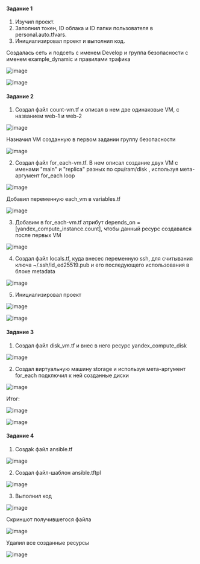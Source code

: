 #### Задание 1

1. Изучил проект.
2. Заполнил токен, ID облака и ID папки пользователя в personal.auto.tfvars.
3. Инициализировал проект и выполнил код.

Создалась сеть и подсеть с именем Develop и группа безопасности с именем example_dynamic и правилами трафика

![image](https://github.com/inyushov/devops-netology/assets/127683348/17396013-bb18-45bb-86ec-a261ba488c19)

![image](https://github.com/inyushov/devops-netology/assets/127683348/e11e9233-c39d-4393-a493-360fa13ccf97)

#### Задание 2

1. Создал файл count-vm.tf и описал в нем две одинаковые VM, с названием web-1 и web-2

![image](https://github.com/inyushov/devops-netology/assets/127683348/9201ac9c-e3ef-4b46-8c0e-b43d963088d2)

Назначил VM созданную в первом задании группу безопасности

![image](https://github.com/inyushov/devops-netology/assets/127683348/5d6062b9-386b-4d40-834b-e9844c350a4b)

2. Создал файл for_each-vm.tf. В нем описал создание двух VM с именами "main" и "replica" разных по cpu/ram/disk , используя мета-аргумент for_each loop

![image](https://github.com/inyushov/devops-netology/assets/127683348/e2c3d267-8208-4fbf-8f89-9975a91c2180)

Добавил переменную each_vm в variables.tf

![image](https://github.com/inyushov/devops-netology/assets/127683348/feb47041-2cfc-4002-aa46-d34aadc57140)

3. Добавим в for_each-vm.tf атрибут depends_on = [yandex_compute_instance.count], чтобы данный ресурс создавался после первых VM

![image](https://github.com/inyushov/devops-netology/assets/127683348/088a339f-32a5-4ede-a51e-9a6758712f4a)

4. Создал файл locals.tf, куда внесес переменную ssh, для считывания ключа ~/.ssh/id_ed25519.pub и его последующего использования в блоке metadata

![image](https://github.com/inyushov/devops-netology/assets/127683348/83bcbb2c-330f-41a0-a500-42542b11a870)

5. Инициализировал проект

![image](https://github.com/inyushov/devops-netology/assets/127683348/54408ded-c942-45ec-a1a3-cf357ff21ad1)

![image](https://github.com/inyushov/devops-netology/assets/127683348/fee7d83c-9498-4341-b53f-ccfeeaf03da8)

#### Задание 3

1. Создал файл disk_vm.tf и внес в него ресурс yandex_compute_disk

![image](https://github.com/inyushov/devops-netology/assets/127683348/6f883d83-b195-4d92-8557-01e978b98996)

2. Создал виртуальную машину storage и используя мета-аргумент for_each подключил к ней созданные диски

![image](https://github.com/inyushov/devops-netology/assets/127683348/424601ed-d75c-4cdd-b0e8-346ea9a608e6)

Итог:

![image](https://github.com/inyushov/devops-netology/assets/127683348/a76aad5d-1402-46ef-b685-9afc67811211)

![image](https://github.com/inyushov/devops-netology/assets/127683348/cbf12365-eb64-43b1-8993-6aebeacf3d15)

#### Задание 4

1. Создаk файл ansible.tf

![image](https://github.com/inyushov/devops-netology/assets/127683348/de31c53b-c109-43cd-88ee-2990020e4266)

2. Создал файл-шаблон ansible.tftpl

![image](https://github.com/inyushov/devops-netology/assets/127683348/fa20b59d-50d9-4e78-83c4-9108b53328af)

3. Выполнил код

![image](https://github.com/inyushov/devops-netology/assets/127683348/ae8cf21d-3a29-41d2-b614-a3890a970a91)

Скриншот получившегося файла

![image](https://github.com/inyushov/devops-netology/assets/127683348/5b4b0cd4-0849-41dc-965e-d3cde173d056)

Удалил все созданные ресурсы

![image](https://github.com/inyushov/devops-netology/assets/127683348/0f0522d8-f35d-4b1e-ab68-cb086e41bc19)




















